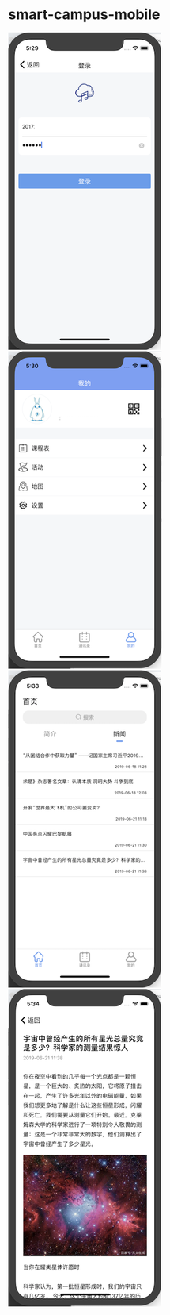 # smart-campus-mobile
![](https://github.com/ruoshy/Image/blob/master/smart%20campus/14.png)  
![](https://github.com/ruoshy/Image/blob/master/smart%20campus/15.png)  
![](https://github.com/ruoshy/Image/blob/master/smart%20campus/16.png)  
![](https://github.com/ruoshy/Image/blob/master/smart%20campus/17.png)  
